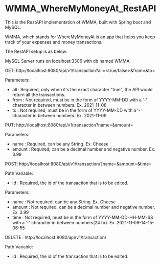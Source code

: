 # WMMA_WhereMyMoneyAt_RestAPI
This is the RestAPI implementation of WMMA, built with Spring boot and MySQL. 

WMMA, which stands for WhereMyMoneyAt is an app that helps you keep track of your expenses and money transactions.

The RestAPI setup is as below:

MySQL Server runs on localhost:3306 with db named WMMA

GET: http://localhost:8080/api/v1/transaction?all=<true/false>&from=<SpecialFormattedDate>&to=<SpecialFormattedDate>

Parameters:
- all : Required, only when it's the exact character "true", the API would return all the transactions. 
- from : Not required, must be in the form of YYYY-MM-DD with a '-' character in between numbers. Ex. 2021-11-08
- to : Not required, must be in the form of YYYY-MM-DD with a '-' character in between numbers. Ex. 2021-11-09

PUT: http://localhost:8080/api/v1/transaction?name=<String>&amount=<Double>

Parameters:
- name : Required, can be any String. Ex. Cheese
- amount : Required, can be a decimal number and negative number. Ex. 3.99

POST: http://localhost:8080/api/v1/transaction/<id>?name=<String>&amount=<Double>&time=<SpecialFormattedDateTime>

Path Variable:
- id : Required, the id of the transaction that is to be edited.

Parameters:
- name : Not required, can be any String. Ex. Cheese
- amount : Not required, can be a decimal number and negative number. Ex. 3.99
- time : Not required, must be in the form of YYYY-MM-DD-HH-MM-SS with a '-' character in between numbers(24 hr). Ex. 2021-11-09-14-15-06-55
  
DELETE : http://localhost:8080/api/v1/transaction/<id>

Path Variable:
- id : Required, the id of the transaction that is to be edited.


